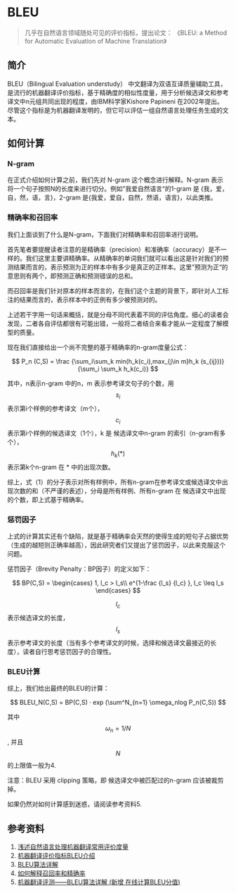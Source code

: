 # BLEU

> 几乎在自然语言领域随处可见的评价指标，提出论文： 《BLEU: a Method for Automatic Evaluation of Machine Translation》

## 简介

BLEU（Bilingual Evaluation understudy） 中文翻译为双语互译质量辅助工具，是流行的机器翻译评价指标，基于精确度的相似性度量，用于分析候选译文和参考译文中n元组共同出现的程度，由IBM科学家Kishore Papineni 在2002年提出。尽管这个指标是为机器翻译发明的，但它可以评估一组自然语言处理任务生成的文本。

## 如何计算

### N-gram

在正式介绍如何计算之前，我们先对 N-gram 这个概念进行解释。N-gram 表示将一个句子按照N的长度来进行切分。例如”我爱自然语言“的1-gram 是 {我，爱，自，然，语，言}，2-gram 是{我爱，爱自，自然，然语，语言}，以此类推。

### 精确率和召回率

我们上面谈到了什么是N-gram，下面我们对精确率和召回率进行说明。

首先笔者要提醒读者注意的是精确率（precision）和准确率（accuracy）是不一样的。我们这里主要讲精确率。从精确率的单词我们就可以看出这是针对我们的预测结果而言的，表示预测为正的样本中有多少是真正的正样本。这里”预测为正“的意思则有两个，即预测正确和预测错误的总和。

而召回率是我们针对原本的样本而言的，在我们这个主题的背景下，即针对人工标注的结果而言的，表示样本中的正例有多少被预测对的。

上述若干字用一句话来概括，就是分母不同代表着不同的评估角度。细心的读者会发现，二者各自评估都很有可能出错，一般将二者结合来看才能从一定程度了解模型的质量。

现在我们直接给出一个尚不完整的基于精确率的n-gram度量公式：

$$
P_n (C,S) = \frac {\sum_i\sum_k min(h_k(c_i),max_{j\in m}h_k (s_{ij}))}   {\sum_i \sum_k h_k(c_i)}
$$

其中，n表示n-gram 中的n，m 表示参考译文句子的个数，用$$s_i$$ 表示第i个样例的参考译文（m个），$$c_i$$ 表示第i个样例的候选译文（1个），k 是 候选译文中n-gram 的索引（n-gram有多个），$$h_k(*)$$ 表示第k个n-gram 在 \* 中的出现次数。

综上，式（1）的分子表示对所有样例中，所有n-gram在参考译文或候选译文中出现次数的和（不严谨的表述），分母是所有样例、所有n-gram 在 候选译文中出现的个数，即上式基于精确率。

### 惩罚因子

上式的计算其实还有个缺陷，就是基于精确率会天然的使得生成的短句子占据优势（生成的越短则正确率越高），因此研究者们又提出了惩罚因子，以此来克服这个问题。

惩罚因子（Brevity Penalty：BP因子）的定义如下：

$$
BP(C,S) =
    \begin{cases}
        1,   l_c > l_s\\
        e^{1-\frac {l_s}  {l_c} }, l_c \leq l_s
    \end{cases}
$$

$$l_c$$ 表示候选译文的长度，$$l_s$$ 表示参考译文的长度（当有多个参考译文的时候，选择和候选译文最接近的长度），读者自行思考惩罚因子的合理性。

### BLEU计算

综上，我们给出最终的BLEU的计算：

$$
BLEU_N(C,S) = BP(C,S) · exp (\sum^N_{n=1} \omega_nlog P_n(C,S))
$$

其中 $$\omega_n = 1/N$$ , 并且 $$N$$ 的上限值一般为4.

注意：BLEU 采用 clipping 策略，即 候选译文中被匹配过的n-gram 应该被裁剪掉。

如果仍然对如何计算感到迷惑，请阅读参考资料5.

## 参考资料

1. [浅述自然语言处理机器翻译常用评价度量](https://blog.csdn.net/joshuaxx316/article/details/58696552)
2. [机器翻译评价指标BLEU介绍](https://blog.csdn.net/g11d111/article/details/100103208)
3. [BLEU算法详解](https://www.cnblogs.com/by-dream/p/7679284.html)
4. [如何解释召回率和精确率](https://www.zhihu.com/question/19645541)
5. [机器翻译评测——BLEU算法详解 \(新增 在线计算BLEU分值\)](https://www.cnblogs.com/by-dream/p/7679284.html)


